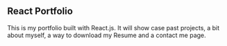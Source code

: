 ## React Portfolio

This is my portfolio built with React.js. It will show case past projects, a bit about myself, a way to download my Resume and a contact me page.
